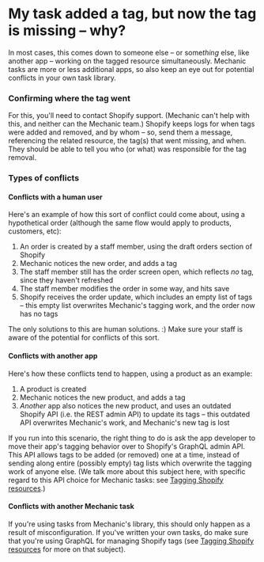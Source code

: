# My task added a tag, but now the tag is missing – why?

In most cases, this comes down to someone else – or som&#x65;_&#x74;hing_ else, like another app – working on the tagged resource simultaneously. Mechanic tasks are more or less additional apps, so also keep an eye out for potential conflicts in your own task library.

### Confirming where the tag went

For this, you'll need to contact Shopify support. (Mechanic can't help with this, and neither can the Mechanic team.) Shopify keeps logs for when tags were added and removed, and by whom – so, send them a message, referencing the related resource, the tag(s) that went missing, and when. They should be able to tell you who (or what) was responsible for the tag removal.

### Types of conflicts

#### Conflicts with a human user

Here's an example of how this sort of conflict could come about, using a hypothetical order (although the same flow would apply to products, customers, etc):

1. An order is created by a staff member, using the draft orders section of Shopify
2. Mechanic notices the new order, and adds a tag
3. The staff member still has the order screen open, which reflects _no_ tag, since they haven't refreshed
4. The staff member modifies the order in some way, and hits save
5. Shopify receives the order update, which includes an empty list of tags – this empty list overwrites Mechanic's tagging work, and the order now has no tags

The only solutions to this are human solutions. :) Make sure your staff is aware of the potential for conflicts of this sort.

#### Conflicts with another app

Here's how these conflicts tend to happen, using a product as an example:

1. A product is created
2. Mechanic notices the new product, and adds a tag
3. _Another_ app also notices the new product, and uses an outdated Shopify API (i.e. the REST admin API) to update its tags – this outdated API overwrites Mechanic's work, and Mechanic's new tag is lost

If you run into this scenario, the right thing to do is ask the app developer to move their app's tagging behavior over to Shopify's GraphQL admin API. This API allows tags to be added (or removed) one at a time, instead of sending along entire (possibly empty) tag lists which overwrite the tagging work of anyone else. (We talk more about this subject here, with specific regard to this API choice for Mechanic tasks: see [Tagging Shopify resources](../techniques/tagging-shopify-resources.md).)

#### Conflicts with another Mechanic task

If you're using tasks from Mechanic's library, this should only happen as a result of misconfiguration. If you've written your own tasks, do make sure that you're using GraphQL for managing Shopify tags (see [Tagging Shopify resources](../techniques/tagging-shopify-resources.md) for more on that subject).
